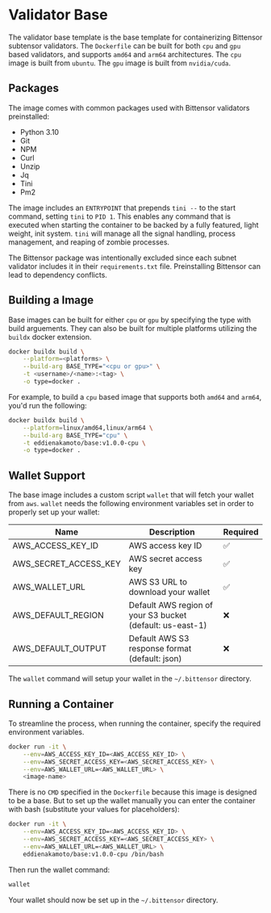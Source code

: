 # Validator Base 
The validator base template is the base template for containerizing Bittensor subtensor validators. The `Dockerfile` can be built for both `cpu` and `gpu` based validators, and supports `amd64` and `arm64` architectures. The `cpu` image is built from `ubuntu`. The `gpu` image is built from `nvidia/cuda`.

## Packages
The image comes with common packages used with Bittensor validators preinstalled:
- Python 3.10
- Git
- NPM
- Curl
- Unzip
- Jq
- Tini
- Pm2

The image includes an `ENTRYPOINT` that prepends `tini --` to the start command, setting `tini` to `PID 1`. This enables any command that is executed when starting the container to be backed by a fully featured, light weight, init system. `tini` will manage all the signal handling, process management, and reaping of zombie processes.

The Bittensor package was intentionally excluded since each subnet validator includes it in their `requirements.txt` file. Preinstalling Bittensor can lead to dependency conflicts.

## Building a Image
Base images can be built for either `cpu` or `gpu` by specifying the type with build arguements. They can also be built for multiple platforms utilizing the `buildx` docker extension.

```bash
docker buildx build \
    --platform=<platforms> \
    --build-arg BASE_TYPE="<cpu or gpu>" \
    -t <username>/<name>:<tag> \
    -o type=docker .
```

For example, to build a `cpu` based image that supports both `amd64` and `arm64`, you'd run the following:

```bash
docker buildx build \
    --platform=linux/amd64,linux/arm64 \
    --build-arg BASE_TYPE="cpu" \
    -t eddienakamoto/base:v1.0.0-cpu \
    -o type=docker .
```

## Wallet Support
The base image includes a custom script `wallet` that will fetch your wallet from `aws`. `wallet` needs the following environment variables set in order to properly set up your wallet:

| Name                  | Description                                               | Required |
|-----------------------|-----------------------------------------------------------|----------|
| AWS_ACCESS_KEY_ID     | AWS access key ID                                         | ✅       |
| AWS_SECRET_ACCESS_KEY | AWS secret access key                                     | ✅       |
| AWS_WALLET_URL        | AWS S3 URL to download your wallet                        | ✅       |
| AWS_DEFAULT_REGION    | Default AWS region of your S3 bucket (default: us-east-1) | ❌       |
| AWS_DEFAULT_OUTPUT    | Default AWS S3 response format (default: json)            | ❌       |

The `wallet` command will setup your wallet in the `~/.bittensor` directory. 

## Running a Container
To streamline the process, when running the container, specify the required environment variables.

```bash
docker run -it \
    --env=AWS_ACCESS_KEY_ID=<AWS_ACCESS_KEY_ID> \
    --env=AWS_SECRET_ACCESS_KEY=<AWS_SECRET_ACCESS_KEY> \
    --env=AWS_WALLET_URL=<AWS_WALLET_URL> \
    <image-name>
```

There is no `CMD` specified in the `Dockerfile` because this image is designed to be a base. But to set up the wallet manually you can enter the container with bash (substitute your values for placeholders):

```bash
docker run -it \
    --env=AWS_ACCESS_KEY_ID=<AWS_ACCESS_KEY_ID> \
    --env=AWS_SECRET_ACCESS_KEY=<AWS_SECRET_ACCESS_KEY> \
    --env=AWS_WALLET_URL=<AWS_WALLET_URL> \
    eddienakamoto/base:v1.0.0-cpu /bin/bash
```

Then run the wallet command:

```bash
wallet
```

Your wallet should now be set up in the `~/.bittensor` directory.